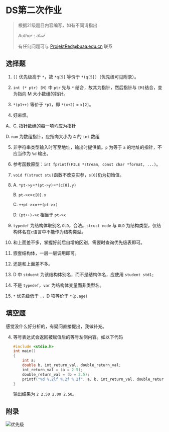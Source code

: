 # DS第二次作业

> 根据21级题目内容编写，如有不同请指出
>
> $Author : \mathcal{Red}$
>
> 有任何问题可与 ProjektRed@buaa.edu.cn 联系

## 选择题

1. `[]` 优先级高于 `*`，故 `*q[5]` 等价于 `*(q[5])`（优先级可见附录）。

2. `int (* ptr) [M]` 中 `ptr` 先与 `*` 结合，故其为指针，然后指针与 `[M]`结合，变为指向 M 大小数组的指针。

3. `*(p1++)` 等价于 `*p1`，即 `*(x+2)` $=$ `x[2]`。

4.  好麻烦。

   A、C. 指针数组的每一项均应为指针

   D. `num` 为数组指针，应指向大小为 $4$ 的 `int` 数组

5. 非字符串类型输入时写至地址，输出时提供值。`p` 为等于 `a` 的地址的指针，不应当作为 `%d` 输出。

6. 参考函数原型：`int fprintf(FILE *stream, const char *format, ...)`。

7. `void f(struct stu)`函数不改变实参，`s[0]`仍为初始值。

8. A. `*pt->y`$=$`*(pt->y)`$=$`*(c[0].y)`

   B. `pt->x`$=$`c[0].x`

   C. `++pt->x`$=$`++(pt->x)`

   D. `(pt++)->x` 相当于 `pt->x`

9. `typedef` 为结构体取别名 `OLD`，合法。`struct node` 与 `OLD` 为结构类型，仅结构体名在`c`语言中不能作为结构类型。

10. 和上面差不多，掌握好前后自增的区别，需要时查询优先级表即可。

11. 嵌套结构体，一层一层调用即可。

12. 还是和上面差不多。

13. D 中 `stduent` 为该结构体别名，而不是结构体名，应使用 `student std1;`

14.  不是 `typedef`，`var` 为结构体变量而非类型名。

15. `*` 优先级低于 `.`，D 项等价于 `*(p.age)`

## 填空题

感觉没什么好分析的，有疑问直接提出，我做补充。

4. 等号表达式会返回被赋值后的等号左侧内容。如以下代码

   ```c
   #include <stdio.h>
   int main()
   {
       int a;
       double b, int_return_val, double_return_val;
       int_return_val = (a = 2.5);
       double_return_val = (b = 2.5);
       printf("%d %.2lf %.2f %.2f", a, b, int_return_val, double_return_val);
   }
   ```
   
   输出结果为 `2 2.50 2.00 2.50`。

## 附录

![优先级](C:\Users\85990\Documents\Codefield\Code_C\C_Single\Reference\优先级.JPG)